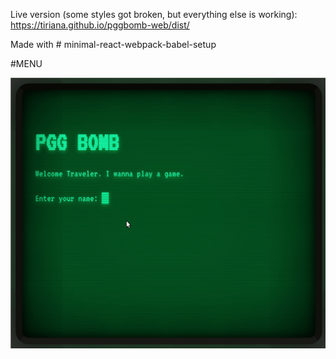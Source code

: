Live version (some styles got broken, but everything else is working): https://tiriana.github.io/pggbomb-web/dist/







Made with # minimal-react-webpack-babel-setup

#MENU

![Menu](img/pggbombweb_menu.gif?raw=true "Menu")
